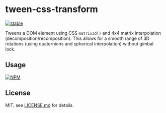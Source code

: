 # tween-css-transform

[![stable](http://badges.github.io/stability-badges/dist/stable.svg)](http://github.com/badges/stability-badges)

Tweens a DOM element using CSS `matrix3d()` and 4x4 matrix interpolation (decomposition/recomposition). This allows for a smooth range of 3D rotations (using quaternions and spherical interpolation) without gimbal lock. 

## Usage

[![NPM](https://nodei.co/npm/tween-css-transform.png)](https://nodei.co/npm/tween-css-transform/)

## License

MIT, see [LICENSE.md](http://github.com/mattdesl/tween-css-transform/blob/master/LICENSE.md) for details.
